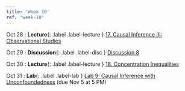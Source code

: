 ```yaml
---
title: 'Week 10'
ref: 'week-10'
---
```


Oct 28
: **Lecture**{: .label .label-lecture } [17. Causal Inference III: Observational Studies](lecture/lec17)

Oct 29
: **Discussion**{: .label .label-disc } [Discussion 8]()

Oct 30
: **Lecture**{: .label .label-lecture } [18. Concentration Inequalities](lecture/lec18)

Oct 31
: **Lab**{: .label .label-lab } [Lab 9: Causal Inference with Unconfoundedness](https://data102.datahub.berkeley.edu/) (due Nov 5 at 5 PM)
